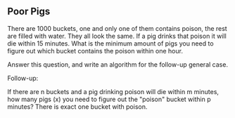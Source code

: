 

Poor Pigs 
---


There are 1000 buckets, one and only one of them contains poison, the rest are filled with water. They all look the same. If a pig drinks that poison it will die within 15 minutes. What is the minimum amount of pigs you need to figure out which bucket contains the poison within one hour. 


Answer this question, and write an algorithm for the follow-up general case.



Follow-up:



If there are n buckets and a pig drinking poison will die within m minutes, how many pigs (x) you need to figure out the "poison" bucket within p minutes? There is exact one bucket with poison.


